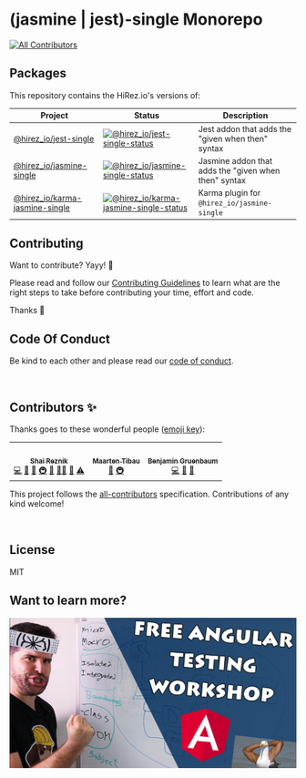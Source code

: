 # (jasmine | jest)-single Monorepo

 <!-- ALL-CONTRIBUTORS-BADGE:START - Do not remove or modify this section -->
[![All Contributors](https://img.shields.io/badge/all_contributors-3-orange.svg?style=flat-square)](#contributors-)
<!-- ALL-CONTRIBUTORS-BADGE:END -->

## Packages

This repository contains the HiRez.io's versions of:

| Project                         | Status                                                                           | Description                                          |
| ------------------------------- | -------------------------------------------------------------------------------- | ---------------------------------------------------- |
| [@hirez_io/jest-single]          | [![@hirez_io/jest-single-status]][@hirez_io/jest-single-package]                   | Jest addon that adds the "given when then" syntax    |
| [@hirez_io/jasmine-single]       | [![@hirez_io/jasmine-single-status]][@hirez_io/jasmine-single-package]             | Jasmine addon that adds the "given when then" syntax |
| [@hirez_io/karma-jasmine-single] | [![@hirez_io/karma-jasmine-single-status]][@hirez_io/karma-jasmine-single-package] | Karma plugin for `@hirez_io/jasmine-single`           |

[@hirez_io/jest-single]: https://github.com/hirezio/single/tree/main/packages/jest-single
[@hirez_io/jasmine-single]: https://github.com/hirezio/single/tree/main/packages/jasmine-single
[@hirez_io/karma-jasmine-single]: https://github.com/hirezio/single/tree/main/packages/karma-jasmine-single
[@hirez_io/jest-single-status]: https://img.shields.io/npm/v/@hirez_io/jest-single.svg
[@hirez_io/jest-single-package]: https://npmjs.com/package/@hirez_io/jest-single
[@hirez_io/jasmine-single-status]: https://img.shields.io/npm/v/@hirez_io/jasmine-single.svg
[@hirez_io/jasmine-single-package]: https://npmjs.com/package/@hirez_io/jasmine-single
[@hirez_io/karma-jasmine-single-status]: https://img.shields.io/npm/v/@hirez_io/karma-jasmine-single.svg
[@hirez_io/karma-jasmine-single-package]: https://npmjs.com/package/@hirez_io/karma-jasmine-single

## Contributing

Want to contribute? Yayy! 🎉

Please read and follow our [Contributing Guidelines](CONTRIBUTING.md) to learn what are the right steps to take before contributing your time, effort and code.

Thanks 🙏

## Code Of Conduct

Be kind to each other and please read our [code of conduct](CODE_OF_CONDUCT.md).


<br/>

## Contributors ✨

Thanks goes to these wonderful people ([emoji key](https://allcontributors.org/docs/en/emoji-key)):

<!-- ALL-CONTRIBUTORS-LIST:START - Do not remove or modify this section -->
<!-- prettier-ignore-start -->
<!-- markdownlint-disable -->
<table>
  <tr>
    <td align="center"><a href="https://www.hirez.io/become-a-testing-master?utm_medium=Open_Source&utm_source=Github&utm_campaign=Lead_Generation&utm_content=single--all-contributors-profile-link"><img src="https://avatars1.githubusercontent.com/u/1430726?v=4?s=100" width="100px;" alt=""/><br /><sub><b>Shai Reznik</b></sub></a><br /><a href="https://github.com/hirezio/single/commits?author=shairez" title="Code">💻</a> <a href="https://github.com/hirezio/single/commits?author=shairez" title="Documentation">📖</a> <a href="#ideas-shairez" title="Ideas, Planning, & Feedback">🤔</a> <a href="#infra-shairez" title="Infrastructure (Hosting, Build-Tools, etc)">🚇</a> <a href="#maintenance-shairez" title="Maintenance">🚧</a> <a href="#mentoring-shairez" title="Mentoring">🧑‍🏫</a> <a href="https://github.com/hirezio/single/pulls?q=is%3Apr+reviewed-by%3Ashairez" title="Reviewed Pull Requests">👀</a> <a href="https://github.com/hirezio/single/commits?author=shairez" title="Tests">⚠️</a></td>
    <td align="center"><a href="https://www.webtrix.be"><img src="https://avatars.githubusercontent.com/u/4103756?v=4?s=100" width="100px;" alt=""/><br /><sub><b>Maarten Tibau</b></sub></a><br /><a href="https://github.com/hirezio/single/commits?author=maartentibau" title="Documentation">📖</a> <a href="#infra-maartentibau" title="Infrastructure (Hosting, Build-Tools, etc)">🚇</a></td>
    <td align="center"><a href="https://stackoverflow.com/users/1348195/benjamin-gruenbaum"><img src="https://avatars.githubusercontent.com/u/1315533?v=4?s=100" width="100px;" alt=""/><br /><sub><b>Benjamin Gruenbaum</b></sub></a><br /><a href="https://github.com/hirezio/single/commits?author=benjamingr" title="Code">💻</a> <a href="#ideas-benjamingr" title="Ideas, Planning, & Feedback">🤔</a> <a href="#maintenance-benjamingr" title="Maintenance">🚧</a></td>
  </tr>
</table>

<!-- markdownlint-restore -->
<!-- prettier-ignore-end -->

<!-- ALL-CONTRIBUTORS-LIST:END -->

This project follows the [all-contributors](https://github.com/all-contributors/all-contributors) specification. Contributions of any kind welcome!

<br/>

## License

MIT

## Want to learn more?

<div align="center">
  <a href="https://hirez.io?utm_medium=Open_Source&utm_source=Github&utm_campaign=Lead_Generation&utm_content=single_main_readme_banner">
    <img src="for-readme/test-angular.jpg"
      alt="TestAngular.com - Free Angular Testing Workshop - The Roadmap to Angular Testing Mastery"
      width="600"
    />
  </a>
</div>
